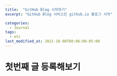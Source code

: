 ```yaml
---
title:  "GitHub Blog 시작하기"
excerpt: "GitHub Blog 서비스인 github.io 블로그 시작"

categories:
  - Journal
tags:
  - etc
last_modified_at: 2021-10-08T08:06:00-05:00
---
```


# 첫번째 글 등록해보기